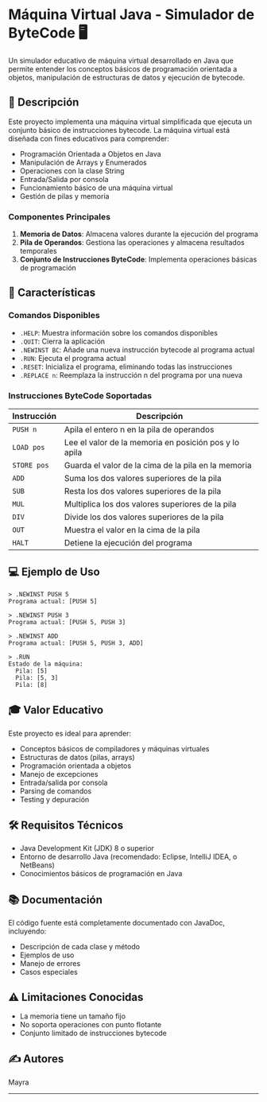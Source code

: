 # Máquina Virtual Java - Simulador de ByteCode 🖥️

Un simulador educativo de máquina virtual desarrollado en Java que permite entender los conceptos básicos de programación orientada a objetos, manipulación de estructuras de datos y ejecución de bytecode.

## 📝 Descripción

Este proyecto implementa una máquina virtual simplificada que ejecuta un conjunto básico de instrucciones bytecode. La máquina virtual está diseñada con fines educativos para comprender:
- Programación Orientada a Objetos en Java
- Manipulación de Arrays y Enumerados
- Operaciones con la clase String
- Entrada/Salida por consola
- Funcionamiento básico de una máquina virtual
- Gestión de pilas y memoria

### Componentes Principales

1. **Memoria de Datos**: Almacena valores durante la ejecución del programa
2. **Pila de Operandos**: Gestiona las operaciones y almacena resultados temporales
3. **Conjunto de Instrucciones ByteCode**: Implementa operaciones básicas de programación

## 🔧 Características

### Comandos Disponibles

- `.HELP`: Muestra información sobre los comandos disponibles
- `.QUIT`: Cierra la aplicación
- `.NEWINST BC`: Añade una nueva instrucción bytecode al programa actual
- `.RUN`: Ejecuta el programa actual
- `.RESET`: Inicializa el programa, eliminando todas las instrucciones
- `.REPLACE n`: Reemplaza la instrucción n del programa por una nueva

### Instrucciones ByteCode Soportadas

| Instrucción | Descripción |
|-------------|-------------|
| `PUSH n`    | Apila el entero n en la pila de operandos |
| `LOAD pos`  | Lee el valor de la memoria en posición pos y lo apila |
| `STORE pos` | Guarda el valor de la cima de la pila en la memoria |
| `ADD`       | Suma los dos valores superiores de la pila |
| `SUB`       | Resta los dos valores superiores de la pila |
| `MUL`       | Multiplica los dos valores superiores de la pila |
| `DIV`       | Divide los dos valores superiores de la pila |
| `OUT`       | Muestra el valor en la cima de la pila |
| `HALT`      | Detiene la ejecución del programa |



## 💻 Ejemplo de Uso

```
> .NEWINST PUSH 5
Programa actual: [PUSH 5]

> .NEWINST PUSH 3
Programa actual: [PUSH 5, PUSH 3]

> .NEWINST ADD
Programa actual: [PUSH 5, PUSH 3, ADD]

> .RUN 
Estado de la máquina:
  Pila: [5]
  Pila: [5, 3]
  Pila: [8]
```

## 🎓 Valor Educativo

Este proyecto es ideal para aprender:
- Conceptos básicos de compiladores y máquinas virtuales
- Estructuras de datos (pilas, arrays)
- Programación orientada a objetos
- Manejo de excepciones
- Entrada/salida por consola
- Parsing de comandos
- Testing y depuración

## 🛠️ Requisitos Técnicos

- Java Development Kit (JDK) 8 o superior
- Entorno de desarrollo Java (recomendado: Eclipse, IntelliJ IDEA, o NetBeans)
- Conocimientos básicos de programación en Java

## 📚 Documentación

El código fuente está completamente documentado con JavaDoc, incluyendo:
- Descripción de cada clase y método
- Ejemplos de uso
- Manejo de errores
- Casos especiales



## ⚠️ Limitaciones Conocidas

- La memoria tiene un tamaño fijo
- No soporta operaciones con punto flotante
- Conjunto limitado de instrucciones bytecode


## ✍️ Autores
 Mayra



---










